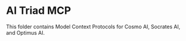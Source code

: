 # AI Triad MCP
This folder contains Model Context Protocols for Cosmo AI, Socrates AI, and Optimus AI.
